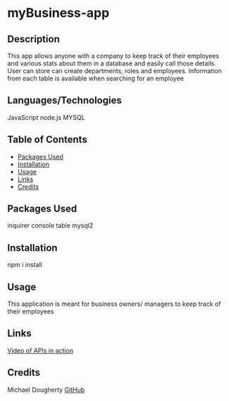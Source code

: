 # myBusiness-app

## Description
This app allows anyone with a company to keep track of their employees and various stats about them in a database and easily call those details.  User can store can create departments, roles and employees.  Information from each table is available when searching for an employee

## Languages/Technologies
JavaScript
node.js
MYSQL

## Table of Contents
- [Packages Used](#installation)
- [Installation](#installation)
- [Usage](#usage)
- [Links](#installation)
- [Credits](#installation)

## Packages Used
inquirer
console table
mysql2

## Installation
npm i install

## Usage
This application is meant for business owners/ managers to keep track of their employees

## Links
[Video of APIs in action ](https://drive.google.com/file/d/1gDyBWxWkCL6qj_9QTF-VUXCiMGLWnwsx/view)

## Credits
Michael Dougherty [GitHub](https://hithub.com/mjd10m)